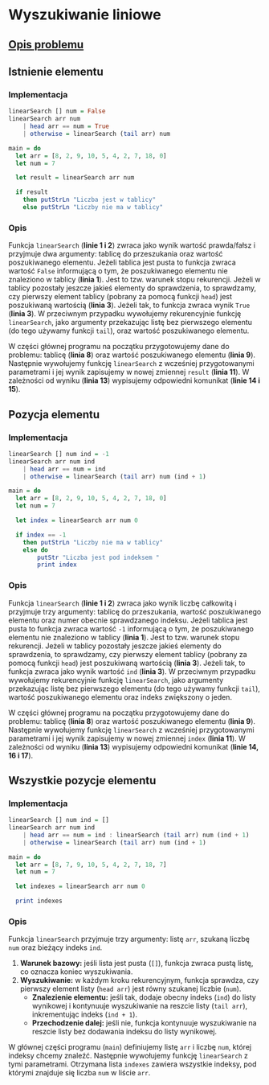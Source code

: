 # Wyszukiwanie liniowe

## [Opis problemu](../../../../algorithms/searching/linear-search.md)

## Istnienie elementu

### Implementacja

```haskell linenums="1"
linearSearch [] num = False
linearSearch arr num
    | head arr == num = True
    | otherwise = linearSearch (tail arr) num

main = do
  let arr = [8, 2, 9, 10, 5, 4, 2, 7, 18, 0]
  let num = 7

  let result = linearSearch arr num

  if result
    then putStrLn "Liczba jest w tablicy"
    else putStrLn "Liczby nie ma w tablicy"
```

### Opis

Funkcja `linearSearch` (**linie 1 i 2**) zwraca jako wynik wartość prawda/fałsz i przyjmuje dwa argumenty: tablicę do przeszukania oraz wartość poszukiwanego elementu. Jeżeli tablica jest pusta to funkcja zwraca wartość `False` informującą o tym, że poszukiwanego elementu nie znaleziono w tablicy (**linia 1**). Jest to tzw. warunek stopu rekurencji. Jeżeli w tablicy pozostały jeszcze jakieś elementy do sprawdzenia, to sprawdzamy, czy pierwszy element tablicy (pobrany za pomocą funkcji `head`) jest poszukiwaną wartością (**linia 3**). Jeżeli tak, to funkcja zwraca wynik `True` (**linia 3**). W przeciwnym przypadku wywołujemy rekurencyjnie funkcję `linearSearch`, jako argumenty przekazując listę bez pierwszego elementu (do tego używamy funkcji `tail`), oraz wartość poszukiwanego elementu.

W części głównej programu na początku przygotowujemy dane do problemu: tablicę (**linia 8**) oraz wartość poszukiwanego elementu (**linia 9**). Następnie wywołujemy funkcję `linearSearch` z wcześniej przygotowanymi parametrami i jej wynik zapisujemy w nowej zmiennej `result` (**linia 11**). W zależności od wyniku (**linia 13**) wypisujemy odpowiedni komunikat (**linie 14 i 15**).

## Pozycja elementu

### Implementacja

```haskell linenums="1"
linearSearch [] num ind = -1
linearSearch arr num ind
    | head arr == num = ind
    | otherwise = linearSearch (tail arr) num (ind + 1)

main = do
  let arr = [8, 2, 9, 10, 5, 4, 2, 7, 18, 0]
  let num = 7

  let index = linearSearch arr num 0

  if index == -1
    then putStrLn "Liczby nie ma w tablicy"
    else do 
        putStr "Liczba jest pod indeksem "
        print index
```

### Opis

Funkcja `linearSearch` (**linie 1 i 2**) zwraca jako wynik liczbę całkowitą i przyjmuje trzy argumenty: tablicę do przeszukania, wartość poszukiwanego elementu oraz numer obecnie sprawdzanego indeksu. Jeżeli tablica jest pusta to funkcja zwraca wartość `-1` informującą o tym, że poszukiwanego elementu nie znaleziono w tablicy (**linia 1**). Jest to tzw. warunek stopu rekurencji. Jeżeli w tablicy pozostały jeszcze jakieś elementy do sprawdzenia, to sprawdzamy, czy pierwszy element tablicy (pobrany za pomocą funkcji `head`) jest poszukiwaną wartością (**linia 3**). Jeżeli tak, to funkcja zwraca jako wynik wartość `ind` (**linia 3**). W przeciwnym przypadku wywołujemy rekurencyjnie funkcję `linearSearch`, jako argumenty przekazując listę bez pierwszego elementu (do tego używamy funkcji `tail`), wartość poszukiwanego elementu oraz indeks zwiększony o jeden.

W części głównej programu na początku przygotowujemy dane do problemu: tablicę (**linia 8**) oraz wartość poszukiwanego elementu (**linia 9**). Następnie wywołujemy funkcję `linearSearch` z wcześniej przygotowanymi parametrami i jej wynik zapisujemy w nowej zmiennej `index` (**linia 11**). W zależności od wyniku (**linia 13**) wypisujemy odpowiedni komunikat (**linie 14, 16 i 17**).

## Wszystkie pozycje elementu

### Implementacja

```haskell linenums="1"
linearSearch [] num ind = []
linearSearch arr num ind
    | head arr == num = ind : linearSearch (tail arr) num (ind + 1)
    | otherwise = linearSearch (tail arr) num (ind + 1)

main = do
  let arr = [8, 7, 9, 10, 5, 4, 2, 7, 18, 7]
  let num = 7

  let indexes = linearSearch arr num 0

  print indexes
```

### Opis

Funkcja `linearSearch` przyjmuje trzy argumenty: listę `arr`, szukaną liczbę `num` oraz bieżący indeks `ind`.

1. **Warunek bazowy:** jeśli lista jest pusta (`[]`), funkcja zwraca pustą listę, co oznacza koniec wyszukiwania.
2. **Wyszukiwanie:** w każdym kroku rekurencyjnym, funkcja sprawdza, czy pierwszy element listy (`head arr`) jest równy szukanej liczbie (`num`).
   - **Znalezienie elementu:** jeśli tak, dodaje obecny indeks (`ind`) do listy wynikowej i kontynuuje wyszukiwanie na reszcie listy (`tail arr`), inkrementując indeks (`ind + 1`).
   - **Przechodzenie dalej:** jeśli nie, funkcja kontynuuje wyszukiwanie na reszcie listy bez dodawania indeksu do listy wynikowej.

W głównej części programu (`main`) definiujemy listę `arr` i liczbę `num`, której indeksy chcemy znaleźć. Następnie wywołujemy funkcję `linearSearch` z tymi parametrami. Otrzymana lista `indexes` zawiera wszystkie indeksy, pod którymi znajduje się liczba `num` w liście `arr`.
